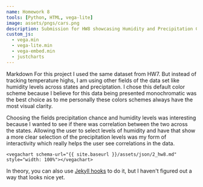 ```yaml
---
name: Homework 8
tools: [Python, HTML, vega-lite]
image: assets/pngs/cars.png
description: Submission for HW8 showcasing Humidity and Precipitation Chance!
custom_js:
  - vega.min
  - vega-lite.min
  - vega-embed.min
  - justcharts
---
```



Markdown For this project I used the same dataset from HW7. But instead of tracking temperature highs, I am using other fields of the data set like humidity levels across states and preciptation. I chose this default color scheme because I believe for this data being presented monochromatic was the best choice as to me personally these colors schemes always have the most visual clarity. 

Choosing the fields precipitation chance and humidity levels was interesting because I wanted to see if there was correlation between the two across the states. Allowing the user to select levels of humidity and have that show a more clear selection of the precipitation levels was my form of interactivity which really helps the user see correlations in the data.

```
<vegachart schema-url="{{ site.baseurl }}/assets/json/2_hw8.md" style="width: 100%"></vegachart>
```

<vegachart schema-url="{{ site.baseurl }}/assets/json/2_hw8.md" style="width: 100%"></vegachart>

In theory, you can also use [Jekyll hooks](https://jekyllrb.com/docs/plugins/hooks/) to do it, but I haven't figured out a way that looks nice yet.


